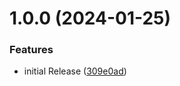 # 1.0.0 (2024-01-25)


### Features

* initial Release ([309e0ad](https://github.com/shadiabuhilal/use-outside-click-react-hook/commit/309e0ad0f1ef0a1be9301fecee7a1bc6a3267834))
